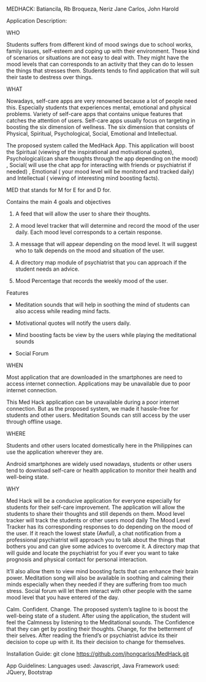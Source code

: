 MEDHACK:
Batiancila, Rb
Broqueza, Neriz Jane
Carlos, John Harold


Application Description:

WHO

Students suffers from different kind of mood swings due to school works, family issues, self-esteem and coping up with their environment. These kind of scenarios or situations are not easy to deal with. They might have the mood levels that can corresponds to an activity that they can do to lessen the things that stresses them. Students tends to find application that will suit their taste to destress over things.

WHAT

Nowadays, self-care apps are very renowned because a lot of people need this. Especially students that experiences mental, emotional and physical problems. Variety of self-care apps that contains unique features that catches the attention of users. Self-care apps usually focus on targeting in boosting the six dimension of wellness. The six dimension that consists of Physical, Spiritual, Psychological, Social, Emotional and Intellectual.

The proposed system called the MedHack App. This application will boost the Spiritual (viewing of the inspirational and motivational quotes), Psychological(can share thoughts through the app depending on the mood) , Social( will use the chat app for interacting with friends or psychiatrist if needed) , Emotional ( your mood level will be monitored and tracked daily) and Intellectual ( viewing of interesting mind boosting facts).

MED that stands for M for E for and D for.

Contains the main 4 goals and objectives

1. A feed that will allow the user to share their thoughts.

2. A mood level tracker that will determine and record the mood of the user daily. Each mood level corresponds to a certain response.

3. A message that will appear depending on the mood level. It will suggest who to talk depends on the mood and situation of the user.

4. A directory map module of psychiatrist that you can approach if the student needs an advice.

5. Mood Percentage that records the weekly mood of the user.

Features

* Meditation sounds that will help in soothing the mind of students can also access while reading mind facts.

* Motivational quotes will notify the users daily.

* Mind boosting facts be view by the users while playing the meditational sounds

* Social Forum

WHEN

Most application that are downloaded in the smartphones are need to access internet connection. Applications may be unavailable due to poor internet connection.

This Med Hack application can be unavailable during a poor internet connection. But as the proposed system, we made it hassle-free for students and other users. Meditation Sounds can still access by the user through offline usage.

WHERE

Students and other users located domestically here in the Philippines can use the application wherever they are.

Android smartphones are widely used nowadays, students or other users tend to download self-care or health application to monitor their health and well-being state.

WHY

Med Hack will be a conducive application for everyone especially for students for their self-care improvement. The application will allow the students to share their thoughts and still depends on them. Mood level tracker will track the students or other users mood daily The Mood Level Tracker has its corresponding responses to do depending on the mood of the user. If it reach the lowest state (Awful), a chat notification from a professional psychiatrist will approach you to talk about the things that bothers you and can give some advices to overcome it. A directory map that will guide and locate the psychiatrist for you if ever you want to take prognosis and physical contact for personal interaction.

It’ll also allow them to view mind boosting facts that can enhance their brain power. Meditation song will also be available in soothing and calming their minds especially when they needed if they are suffering from too much stress. Social forum will let them interact with other people with the same mood level that you have entered of the day.

Calm. Confident. Change. The proposed system’s tagline to is boost the well-being state of a student. After using the application, the student will feel the Calmness by listening to the Meditational sounds. The Confidence that they can get by posting their thoughts. Change, for the betterment of their selves. After reading the friend’s or psychiatrist advice its their decision to cope up with it. Its their decision to change for themselves.


Installation Guide:
git clone https://github.com/jhongcarlos/MedHack.git


App Guidelines:
Languages used: Javascript, Java
Framework used: JQuery, Bootstrap